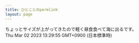 ```yaml
---
title: ひとことのpermlink
layout: page
---
```

<div class="box" dt="1677731395347">
  ちょっとサイズが上がってきたので軽く昼食食べて海に出るです。
  <div class="content is-small">Thu Mar 02 2023 13:29:55 GMT+0900 (日本標準時)</div>
</div>
